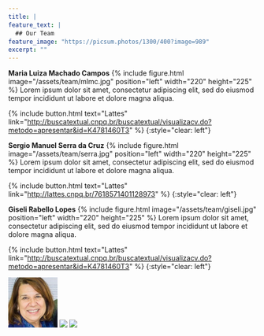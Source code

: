 ```yaml
---
title: |  
feature_text: |
  ## Our Team
feature_image: "https://picsum.photos/1300/400?image=989"
excerpt: ""
---
```


**Maria Luiza Machado Campos**
{% include figure.html image="/assets/team/mlmc.jpg" position="left" width="220" height="225" %}
Lorem ipsum dolor sit amet, consectetur adipiscing elit, sed do eiusmod tempor incididunt ut labore et dolore magna aliqua.

{% include button.html text="Lattes" link="http://buscatextual.cnpq.br/buscatextual/visualizacv.do?metodo=apresentar&id=K4781460T3" %}
{:style="clear: left"}

**Sergio Manuel Serra da Cruz**
{% include figure.html image="/assets/team/serra.jpg" position="left" width="220" height="225" %}
Lorem ipsum dolor sit amet, consectetur adipiscing elit, sed do eiusmod tempor incididunt ut labore et dolore magna aliqua.

{% include button.html text="Lattes" link="http://lattes.cnpq.br/7618571401128973" %}
{:style="clear: left"}

**Giseli Rabello Lopes**
{% include figure.html image="/assets/team/giseli.jpg" position="left" width="220" height="225" %}
Lorem ipsum dolor sit amet, consectetur adipiscing elit, sed do eiusmod tempor incididunt ut labore et dolore magna aliqua.

{% include button.html text="Lattes" link="http://buscatextual.cnpq.br/buscatextual/visualizacv.do?metodo=apresentar&id=K4781460T3" %}
{:style="clear: left"}




<p float="left">
  <img src="/assets/team/mlmc.jpg" width="100" />
  <img src="/assets/team/serra.jpg" width="100" /> 
  <img src="/assets/team/giseli.jpg" width="100" />
</p>



